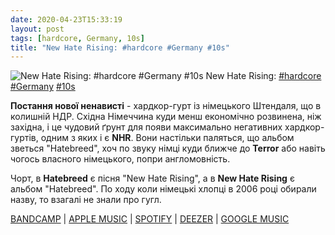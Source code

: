 ```yaml
---
date: 2020-04-23T15:33:19
layout: post
tags: [hardcore, Germany, 10s]
title: "New Hate Rising: #hardcore #Germany #10s"
---
```

![New Hate Rising: #hardcore #Germany #10s](https://res.cloudinary.com/vast-space-unexplored/image/upload/q_auto,dpr_auto,w_auto/photos/photo_946_23-04-2020_15-33-19.jpg)
New Hate Rising: [#hardcore](/tags/#hardcore) [#Germany](/tags/#Germany) [#10s](/tags/#10s)

**Постання нової ненависті** - хардкор-гурт із німецького Штендаля, що в колишній НДР. Східна Німеччина куди менш економічно розвинена, ніж західна, і це чудовий ґрунт для появи максимально негативних хардкор-гуртів, одним з яких і є **NHR**. Вони настільки паляться, що альбом зветься &quot;Hatebreed&quot;, хоч по звуку німці куди ближче до **Terror** або навіть чогось власного німецького, попри англомовність.

Чорт, в **Hatebreed** є пісня &quot;New Hate Rising&quot;, а в **New Hate Rising** є альбом &quot;Hatebreed&quot;. По ходу коли німецькі хлопці в 2006 році обирали назву, то взагалі не знали про гугл.

[BANDCAMP](https://newhaterising.bandcamp.com/album/hatebreed) \| [APPLE MUSIC](https://music.apple.com/lu/album/hatebreed/948511192) \| [SPOTIFY](https://open.spotify.com/album/4i7ssKR6dmDYNAAHv95tPL) \| [DEEZER](https://www.deezer.com/album/9291576?utm_source=deezer&amp;utm_content=album-9291576&amp;utm_term=1601611822_1587645077&amp;utm_medium=web) \| [GOOGLE MUSIC](https://play.google.com/music/m/Bhiln7qeuakepj6ffyd7vdyvnki?t=Hatebreed_-_New_Hate_Rising)